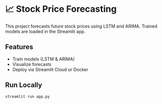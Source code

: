 # 📈 Stock Price Forecasting

This project forecasts future stock prices using LSTM and ARIMA. Trained models are loaded in the Streamlit app.

## Features
- Train models (LSTM & ARIMA)
- Visualize forecasts
- Deploy via Streamlit Cloud or Docker

## Run Locally
```bash
streamlit run app.py
